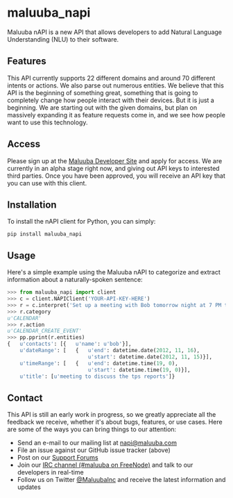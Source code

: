 maluuba_napi
===========

Maluuba nAPI is a new API that allows developers to add Natural Language Understanding (NLU)
to their software.

Features
--------

This API currently supports 22 different domains and around 70 different intents or actions.
We also parse out numerous entities. We believe that this API is the beginning of something great,
something that is going to completely change how people interact with their devices. But it is
just a beginning. We are starting out with the given domains, but plan on massively expanding it as
feature requests come in, and we see how people want to use this technology.

Access
------

Please sign up at the [Maluuba Developer Site](http://developer.maluuba.com) and apply for access.
We are currently in an alpha stage right now, and giving out API keys to interested third parties.
Once you have been approved, you will receive an API key that you can use with this client.

Installation
------------

To install the nAPI client for Python, you can simply:

```
pip install maluuba_napi
```

Usage
-----

Here's a simple example using the Maluuba nAPI to categorize and extract information about a
naturally-spoken sentence:

```python
>>> from maluuba_napi import client
>>> c = client.NAPIClient('YOUR-API-KEY-HERE')
>>> r = c.interpret('Set up a meeting with Bob tomorrow night at 7 PM to discuss the TPS reports')
>>> r.category
u'CALENDAR'
>>> r.action
u'CALENDAR_CREATE_EVENT'
>>> pp.pprint(r.entities)
{   u'contacts': [{   u'name': u'bob'}],
    u'dateRange': [   {   u'end': datetime.date(2012, 11, 16),
                          u'start': datetime.date(2012, 11, 15)}],
    u'timeRange': [   {   u'end': datetime.time(19, 0),
                          u'start': datetime.time(19, 0)}],
    u'title': [u'meeting to discuss the tps reports']}
```

Contact
-------

This API is still an early work in progress, so we greatly appreciate all the feedback we receive,
whether it's about bugs, features, or use cases. Here are some of the ways you can bring things
to our attention:

  * Send an e-mail to our mailing list at [napi@maluuba.com](mailto:napi@maluuba.com)
  * File an issue against our GitHub issue tracker (above)
  * Post on our [Support Forums](http://developer.maluuba.com/forum)
  * Join our [IRC channel (#maluuba on FreeNode)](irc://freenode.net/#maluuba) and talk to our developers in real-time
  * Follow us on Twitter [@MaluubaInc](http://twitter.com/maluubainc) and receive the latest information and updates